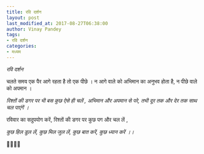 ```yaml
---
title: रवि दर्शन
layout: post
last_modified_at: 2017-08-27T06:38:00
author: Vinay Pandey
tags:
- रवि दर्शन
categories:
- मध्यम
---
```

*रवि दर्शन*

चलते समय एक पैर आगे रहता है तो एक पीछे ।
न आगे वाले को अभिमान का अनुभव होता है, न पीछे वाले को अपमान ।

*रिश्तों की डगर पर भी बस कुछ ऐसे ही चलें ,*
*अभिमान और अपमान से परे,*
*तभी दूर तक और देर तक* 
*साथ चल पाएंगें ।*

रविवार का सदुपयोग करें, 
रिश्तों की डगर पर कुछ पग और चल लें ,

*कुछ हिल डुल लें,*
*कुछ मिल जुल लें,*
*कुछ बात करें,*
*कुछ ध्यान करें ।।*

🙏🌷🌷🙏


